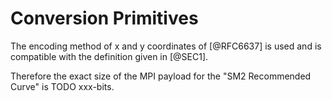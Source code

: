 # Conversion Primitives

The encoding method of x and y coordinates of [@RFC6637] is used and is
compatible with the definition given in [@SEC1].

Therefore the exact size of the MPI payload for the "SM2 Recommended
Curve" is TODO xxx-bits.

